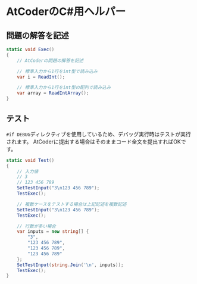 # AtCoderのC#用ヘルパー

## 問題の解答を記述
```cs
static void Exec()
{
    // AtCoderの問題の解答を記述

    // 標準入力から1行をint型で読み込み
    var i = ReadInt();

    // 標準入力から1行をint型の配列で読み込み
    var array = ReadIntArray();
}
```

## テスト
`#if DEBUG`ディレクティブを使用しているため、デバッグ実行時はテストが実行されます。
AtCoderに提出する場合はそのままコード全文を提出すればOKです。
```cs
static void Test()
{
    // 入力値
    // 3
    // 123 456 789
    SetTestInput("3\n123 456 789");
    TestExec();

    // 複数ケースをテストする場合は上記記述を複数記述
    SetTestInput("3\n123 456 789");
    TestExec();

    // 行数が多い場合
    var inputs = new string[] {
        "3",
        "123 456 789",
        "123 456 789",
        "123 456 789"
    };
    SetTestInput(string.Join('\n', inputs));
    TestExec();
}
```
